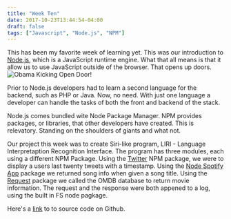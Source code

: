 ```yaml
---
title: "Week Ten"
date: 2017-10-23T13:44:54-04:00
draft: false
tags: ["Javascript", "Node.js", "NPM"]
---
```


This has been my favorite week of learning yet. This was our introduction to <a href="https://www.google.com/url?sa=t&rct=j&q=&esrc=s&source=web&cd=1&cad=rja&uact=8&ved=0ahUKEwiyxpH93ofXAhVi2IMKHV8HBrsQFggoMAA&url=https%3A%2F%2Fnodejs.org%2F&usg=AOvVaw1tY2p-vJFWJmxWlq4sTxCn" target="_blank">Node.js</a>, which is a JavaScript runtime engine. What that all means is that it allow us to use JavaScript outside of the browser. That opens up doors.
![Obama Kicking Open Door!](https://media.giphy.com/media/xjqNH3Bml1gTC/giphy.gif)

Prior to Node.js developers had to learn a second language for the backend, such as PHP or Java. Now, no need. With just one language a developer can handle the tasks of both the front and backend of the stack.

Node.js comes bundled wite Node Package Manager. NPM provides packages, or libraries, that other developers have created. This is relevatory. Standing on the shoulders of giants and what not.

Our project this week was to create Siri-like program, LIRI - Language Interpretaption Recognition Interface. The program has three modules, each using a different NPM Package. Using the <a href="https://www.npmjs.com/package/twitter" target="_blank">Twitter</a> NPM package, we were to display a users last twenty tweets with a timestamp. Using the <a href="https://www.npmjs.com/package/node-spotify-api" target="_blank">Node Spotify App</a> package we returned song info when given a song title. Using the <a href="https://www.npmjs.com/package/request" target="_blank">Request</a> package we called the OMDB database to return movie information. The request and the response were both appened to a log, using the built in FS node pagkage.

Here's a <a href="https://github.com/ovieh/liri-node-app" target="_blank" alt="link to source">link</a> to to source code on Github.

